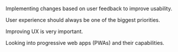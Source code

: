 Implementing changes based on user feedback to improve usability.

User experience should always be one of the biggest priorities.

Improving UX is very important.

Looking into progressive web apps (PWAs) and their capabilities.